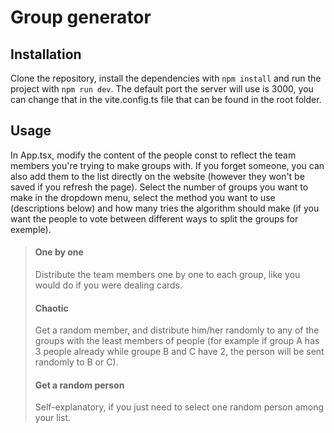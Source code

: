 # Group generator

## Installation

Clone the repository, install the dependencies with `npm install` and run the project with `npm run dev`.
The default port the server will use is 3000, you can change that in the vite.config.ts file that can be found in the root folder.

## Usage

In App.tsx, modify the content of the people const to reflect the team members you're trying to make groups with. If you forget someone, you can also add them to the list directly on the website (however they won't be saved if you refresh the page).
Select the number of groups you want to make in the dropdown menu, select the method you want to use (descriptions below) and how many tries the algorithm should make (if you want the people to vote between different ways to split the groups for exemple).

> #### One by one
>
> Distribute the team members one by one to each group, like you would do if you were dealing cards.
>
> #### Chaotic
>
> Get a random member, and distribute him/her randomly to any of the groups with the least members of people (for example if group A has 3 people already while groupe B and C have 2, the person will be sent randomly to B or C).
>
> #### Get a random person
>
> Self-explanatory, if you just need to select one random person among your list.
